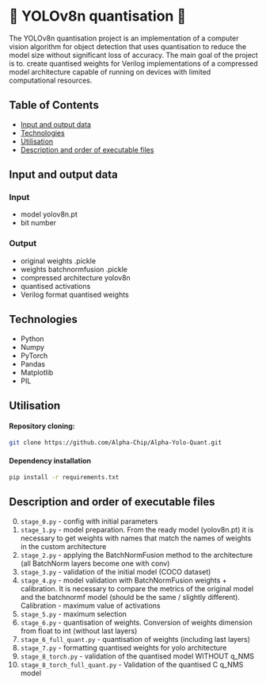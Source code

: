 # 🤖 YOLOv8n quantisation 🤖
The YOLOv8n quantisation project is an implementation of a computer vision algorithm for object detection that
uses quantisation to reduce the model size without significant loss of accuracy. The main goal of the project is to.
create quantised weights for Verilog implementations of a compressed model architecture capable of running on devices with limited computational resources.


## Table of Contents
- [Input and output data](#Input-and-output-data)
- [Technologies](#Technologies)
- [Utilisation](#Utilisation)
- [Description and order of executable files](#Description-and-order-of-executable-files)

## Input and output data
### Input
- model yolov8n.pt
- bit number 
### Output
- original weights .pickle
- weights batchnormfusion .pickle
- compressed architecture yolov8n
- quantised activations
- Verilog format quantised weights

## Technologies
- Python
- Numpy
- PyTorch
- Pandas
- Matplotlib
- PIL

## Utilisation
#### Repository cloning:
```sh
git clone https://github.com/Alpha-Chip/Alpha-Yolo-Quant.git
```
#### Dependency installation
```sh
pip install -r requirements.txt
```

## Description and order of executable files
0. ```stage_0.py``` - config with initial parameters
1. ```stage_1.py``` - model preparation. From the ready model (yolov8n.pt) it is necessary to get weights with names that match the names of weights in the custom architecture
2. ```stage_2.py``` - applying the BatchNormFusion method to the architecture (all BatchNorm layers become one with conv)
3. ```stage_3.py``` - validation of the initial model (COCO dataset)
4. ```stage_4.py``` - model validation with BatchNormFusion weights + calibration. It is necessary to compare the metrics of the original model and the batchnormf model (should be the same / slightly different). Calibration - maximum value of activations
5. ```stage_5.py``` - maximum selection
6. ```stage_6.py``` - quantisation of weights. Conversion of weights dimension from float to int (without last layers)
7. ```stage_6_full_quant.py``` - quantisation of weights (including last layers)
8. ```stage_7.py``` - formatting quantised weights for yolo architecture
9. ```stage_8_torch.py``` - validation of the quantised model WITHOUT q_NMS
9. ```stage_8_torch_full_quant.py``` - Validation of the quantised C q_NMS model

